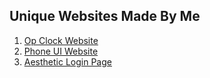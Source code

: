 ## Unique Websites Made By Me

1. [Op Clock Website](https://frazix.is-a.dev/op-clock-website/)
2. [Phone UI Website](https://frazix.is-a.dev/Phone-UI-Website/)
3. [Aesthetic Login Page](https://aesthetic-login.vercel.app/)
